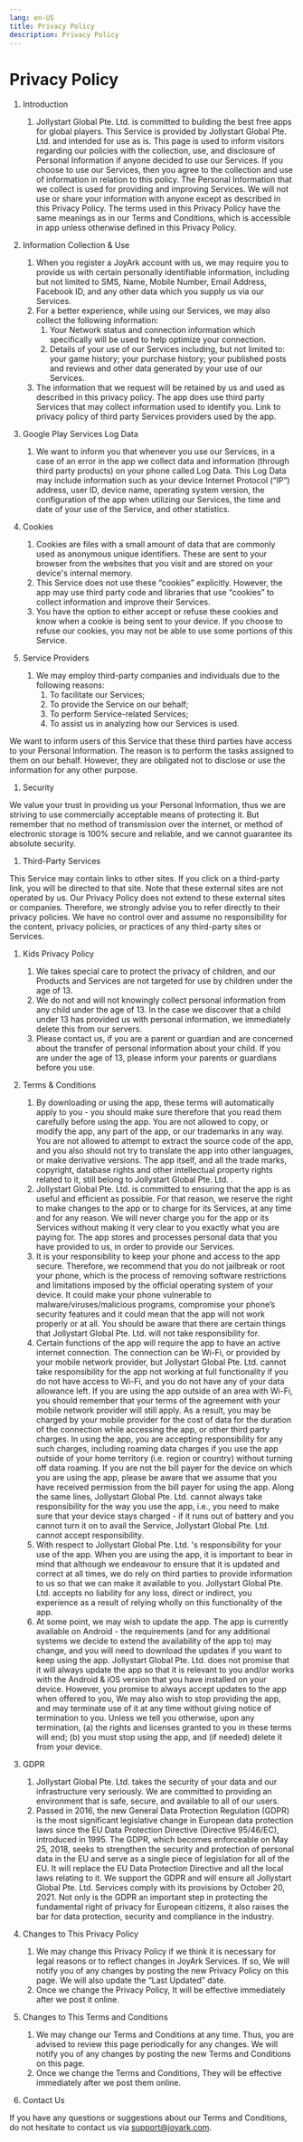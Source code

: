 ```yaml
---
lang: en-US
title: Privacy Policy
description: Privacy Policy
---
```

# Privacy Policy

1. Introduction
   1. Jollystart Global Pte. Ltd.  is committed to building the best free apps for global players. This Service is provided by Jollystart Global Pte. Ltd.  and intended for use as is. This page is used to inform visitors regarding our policies with the collection, use, and disclosure of Personal Information if anyone decided to use our Services. If you choose to use our Services, then you agree to the collection and use of information in relation to this policy. The Personal Information that we collect is used for providing and improving Services. We will not use or share your information with anyone except as described in this Privacy Policy. The terms used in this Privacy Policy have the same meanings as in our Terms and Conditions, which is accessible in app unless otherwise defined in this Privacy Policy.

1. Information Collection & Use
   1. When you register a JoyArk account with us, we may require you to provide us with certain personally identifiable information, including but not limited to SMS, Name, Mobile Number, Email Address, Facebook ID, and any other data which you supply us via our Services.
   1. For a better experience, while using our Services, we may also collect the following information: 
      1. Your Network status and connection information which specifically will be used to help optimize your connection. 
      1. Details of your use of our Services including, but not limited to: your game history; your purchase history; your published posts and reviews and other data generated by your use of our Services.
   1. The information that we request will be retained by us and used as described in this privacy policy. The app does use third party Services that may collect information used to identify you. Link to privacy policy of third party Services providers used by the app.

1. Google Play Services Log Data
   1. We want to inform you that whenever you use our Services, in a case of an error in the app we collect data and information (through third party products) on your phone called Log Data. This Log Data may include information such as your device Internet Protocol (“IP”) address, user ID, device name, operating system version, the configuration of the app when utilizing our Services, the time and date of your use of the Service, and other statistics.

1. Cookies
   1. Cookies are files with a small amount of data that are commonly used as anonymous unique identifiers. These are sent to your browser from the websites that you visit and are stored on your device's internal memory. 
   1. This Service does not use these “cookies” explicitly. However, the app may use third party code and libraries that use “cookies” to collect information and improve their Services. 
   1. You have the option to either accept or refuse these cookies and know when a cookie is being sent to your device. If you choose to refuse our cookies, you may not be able to use some portions of this Service.

1. Service Providers
   1. We may employ third-party companies and individuals due to the following reasons: 
      1. To facilitate our Services; 
      1. To provide the Service on our behalf; 
      1. To perform Service-related Services; 
      1. To assist us in analyzing how our Services is used. 

We want to inform users of this Service that these third parties have access to your Personal Information. The reason is to perform the tasks assigned to them on our behalf. However, they are obligated not to disclose or use the information for any other purpose.

1. Security

We value your trust in providing us your Personal Information, thus we are striving to use commercially acceptable means of protecting it. But remember that no method of transmission over the internet, or method of electronic storage is 100% secure and reliable, and we cannot guarantee its absolute security.

1. Third-Party Services

This Service may contain links to other sites. If you click on a third-party link, you will be directed to that site. Note that these external sites are not operated by us. Our Privacy Policy does not extend to these external sites or companies. Therefore, we strongly advise you to refer directly to their privacy policies. We have no control over and assume no responsibility for the content, privacy policies, or practices of any third-party sites or Services.

1. Kids Privacy Policy
   1. We takes special care to protect the privacy of children, and our Products and Services are not targeted for use by children under the age of 13. 
   1. We do not and will not knowingly collect personal information from any child under the age of 13. In the case we discover that a child under 13 has provided us with personal information, we immediately delete this from our servers. 
   1. Please contact us, if you are a parent or guardian and are concerned about the transfer of personal information about your child. If you are under the age of 13, please inform your parents or guardians before you use.
1. Terms & Conditions
   1. By downloading or using the app, these terms will automatically apply to you - you should make sure therefore that you read them carefully before using the app. You are not allowed to copy, or modify the app, any part of the app, or our trademarks in any way. You are not allowed to attempt to extract the source code of the app, and you also should not try to translate the app into other languages, or make derivative versions. The app itself, and all the trade marks, copyright, database rights and other intellectual property rights related to it, still belong to Jollystart Global Pte. Ltd. . 
   1. Jollystart Global Pte. Ltd. is committed to ensuring that the app is as useful and efficient as possible. For that reason, we reserve the right to make changes to the app or to charge for its Services, at any time and for any reason. We will never charge you for the app or its Services without making it very clear to you exactly what you are paying for. The app stores and processes personal data that you have provided to us, in order to provide our Services.
   1. It is your responsibility to keep your phone and access to the app secure. Therefore, we recommend that you do not jailbreak or root your phone, which is the process of removing software restrictions and limitations imposed by the official operating system of your device. It could make your phone vulnerable to malware/viruses/malicious programs, compromise your phone’s security features and it could mean that the app will not work properly or at all. You should be aware that there are certain things that Jollystart Global Pte. Ltd.  will not take responsibility for. 
   1. Certain functions of the app will require the app to have an active internet connection. The connection can be Wi-Fi, or provided by your mobile network provider, but Jollystart Global Pte. Ltd.  cannot take responsibility for the app not working at full functionality if you do not have access to Wi-Fi, and you do not have any of your data allowance left. If you are using the app outside of an area with Wi-Fi, you should remember that your terms of the agreement with your mobile network provider will still apply. As a result, you may be charged by your mobile provider for the cost of data for the duration of the connection while accessing the app, or other third party charges. In using the app, you are accepting responsibility for any such charges, including roaming data charges if you use the app outside of your home territory (i.e. region or country) without turning off data roaming. If you are not the bill payer for the device on which you are using the app, please be aware that we assume that you have received permission from the bill payer for using the app. Along the same lines, Jollystart Global Pte. Ltd.  cannot always take responsibility for the way you use the app, i.e., you need to make sure that your device stays charged - if it runs out of battery and you cannot turn it on to avail the Service, Jollystart Global Pte. Ltd.  cannot accept responsibility. 
   1. With respect to Jollystart Global Pte. Ltd. 's responsibility for your use of the app. When you are using the app, it is important to bear in mind that although we endeavour to ensure that it is updated and correct at all times, we do rely on third parties to provide information to us so that we can make it available to you. Jollystart Global Pte. Ltd.  accepts no liability for any loss, direct or indirect, you experience as a result of relying wholly on this functionality of the app. 
   1. At some point, we may wish to update the app. The app is currently available on Android - the requirements (and for any additional systems we decide to extend the availability of the app to) may change, and you will need to download the updates if you want to keep using the app. Jollystart Global Pte. Ltd. does not promise that it will always update the app so that it is relevant to you and/or works with the Android & iOS version that you have installed on your device. However, you promise to always accept updates to the app when offered to you, We may also wish to stop providing the app, and may terminate use of it at any time without giving notice of termination to you. Unless we tell you otherwise, upon any termination, (a) the rights and licenses granted to you in these terms will end; (b) you must stop using the app, and (if needed) delete it from your device.

1. GDPR
   1. Jollystart Global Pte. Ltd.  takes the security of your data and our infrastructure very seriously. We are committed to providing an environment that is safe, secure, and available to all of our users.
   1. Passed in 2016, the new General Data Protection Regulation (GDPR) is the most significant legislative change in European data protection laws since the EU Data Protection Directive (Directive 95/46/EC), introduced in 1995. The GDPR, which becomes enforceable on May 25, 2018, seeks to strengthen the security and protection of personal data in the EU and serve as a single piece of legislation for all of the EU. It will replace the EU Data Protection Directive and all the local laws relating to it. We support the GDPR and will ensure all Jollystart Global Pte. Ltd.  Services comply with its provisions by October 20, 2021. Not only is the GDPR an important step in protecting the fundamental right of privacy for European citizens, it also raises the bar for data protection, security and compliance in the industry.

1. Changes to This Privacy Policy
   1. We may change this Privacy Policy if we think it is necessary for legal reasons or to reflect changes in JoyArk Services. If so, We will notify you of any changes by posting the new Privacy Policy on this page. We will also update the “Last Updated” date.
   1. Once we change the Privacy Policy, It will be effective immediately after we post it online.

1. Changes to This Terms and Conditions
   1. We may change our Terms and Conditions at any time. Thus, you are advised to review this page periodically for any changes. We will notify you of any changes by posting the new Terms and Conditions on this page. 
   1. Once we change the Terms and Conditions, They will be effective immediately after we post them online.

1. Contact Us

If you have any questions or suggestions about our Terms and Conditions, do not hesitate to contact us via support@joyark.com.

